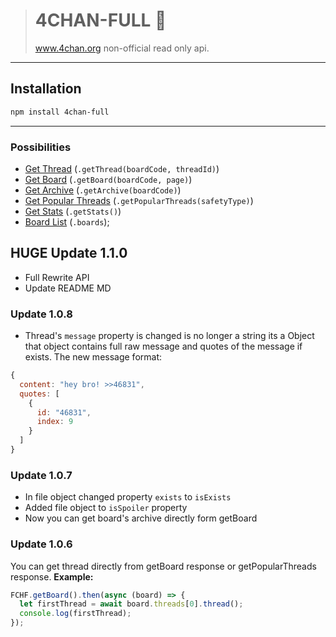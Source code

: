 > # 4CHAN-FULL 🎉
>
> www.4chan.org non-official read only api.

---

## Installation

```diff
npm install 4chan-full
```

---

### Possibilities

- [Get Thread](https://example.com/ "Example Result") (`.getThread(boardCode, threadId)`)
- [Get Board](https://example.com/ "Example Result") (`.getBoard(boardCode, page)`)
- [Get Archive](https://example.com/ "Example Result") (`.getArchive(boardCode)`)
- [Get Popular Threads](https://example.com/ "Example Result") (`.getPopularThreads(safetyType)`)
- [Get Stats](https://example.com/ "Example Result") (`.getStats()`)
- [Board List](https://example.com/ "Example Result") (`.boards`);

## HUGE Update 1.1.0

- Full Rewrite API
- Update README MD

### Update 1.0.8

- Thread's `message` property is changed is no longer a string its a Object that object contains full raw message and quotes of the message if exists. The new message format:

```js
{
  content: "hey bro! >>46831",
  quotes: [
    {
      id: "46831",
      index: 9
    }
  ]
}
```

### Update 1.0.7

- In file object changed property `exists` to `isExists`
- Added file object to `isSpoiler` property
- Now you can get board's archive directly form getBoard

### Update 1.0.6

You can get thread directly from getBoard response or getPopularThreads response. **Example:**

```js
FCHF.getBoard().then(async (board) => {
  let firstThread = await board.threads[0].thread();
  console.log(firstThread);
});
```

